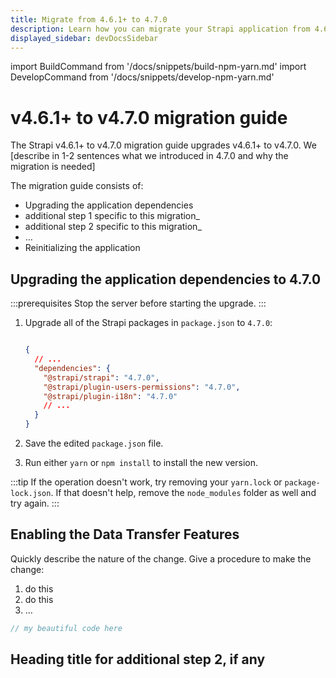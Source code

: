 ```yaml
---
title: Migrate from 4.6.1+ to 4.7.0
description: Learn how you can migrate your Strapi application from 4.6.1+ to 4.7.0.
displayed_sidebar: devDocsSidebar
---
```


import BuildCommand from '/docs/snippets/build-npm-yarn.md'
import DevelopCommand from '/docs/snippets/develop-npm-yarn.md'

# v4.6.1+ to v4.7.0 migration guide

The Strapi v4.6.1+ to v4.7.0 migration guide upgrades v4.6.1+ to v4.7.0. We [describe in 1-2 sentences what we introduced in 4.7.0 and why the migration is needed] 
<!-- TODO: fill sentence above -->

The migration guide consists of:

<!-- TODO: describe "additional steps" below -->
- Upgrading the application dependencies
- additional step 1 specific to this migration_
- additional step 2 specific to this migration_
- …
- Reinitializing the application

## Upgrading the application dependencies to 4.7.0

:::prerequisites
Stop the server before starting the upgrade.
:::

1. Upgrade all of the Strapi packages in `package.json` to `4.7.0`:

   ```json title="package.json"

   {
     // ...
     "dependencies": {
       "@strapi/strapi": "4.7.0",
       "@strapi/plugin-users-permissions": "4.7.0",
       "@strapi/plugin-i18n": "4.7.0"
       // ...
     }
   }
   ```

2. Save the edited `package.json` file.

3. Run either `yarn` or `npm install` to install the new version.

:::tip
If the operation doesn't work, try removing your `yarn.lock` or `package-lock.json`. If that doesn't help, remove the `node_modules` folder as well and try again.
:::

<!-- TODO: update title -->
## Enabling the Data Transfer Features

<!-- TODO: fill in this section -->
Quickly describe the nature of the change.
Give a procedure to make the change:

1. do this
2. do this
3. …

<!-- TODO: add code example if relevant and update title property -->
```jsx title="/path/to/file.js"
// my beautiful code here
```

<!-- If you need tabs (JS and TS code examples, see example syntax in next section) -->

## Heading title for additional step 2, if any

<!-- TODO: fill in this section if needed -->
<!-- use the same structure as with previous section: quick description, procedure, code example. -->

<Tabs groupId="js-ts">
<TabItem value="js" label="JavaScript">

```js title="./config/plugins.js"

```

</TabItem>

<TabItem value="ts" label="TypeScript">

```js title="./config/plugins.ts"

```

</TabItem>

</Tabs>

<BuildCommand components={props.components} />
<DevelopCommand components={props.components} />

